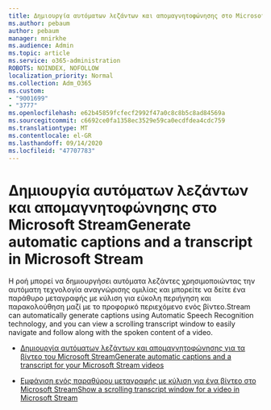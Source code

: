 ```yaml
---
title: Δημιουργία αυτόματων λεζάντων και απομαγνητοφώνησης στο Microsoft Stream
ms.author: pebaum
author: pebaum
manager: mnirkhe
ms.audience: Admin
ms.topic: article
ms.service: o365-administration
ROBOTS: NOINDEX, NOFOLLOW
localization_priority: Normal
ms.collection: Adm_O365
ms.custom:
- "9001699"
- "3777"
ms.openlocfilehash: e62b45859fcfecf2992f47a0c8c8b5c8ad84569a
ms.sourcegitcommit: c6692ce0fa1358ec3529e59ca0ecdfdea4cdc759
ms.translationtype: MT
ms.contentlocale: el-GR
ms.lasthandoff: 09/14/2020
ms.locfileid: "47707783"
---
```

# <a name="generate-automatic-captions-and-a-transcript-in-microsoft-stream"></a><span data-ttu-id="d7a11-102">Δημιουργία αυτόματων λεζάντων και απομαγνητοφώνησης στο Microsoft Stream</span><span class="sxs-lookup"><span data-stu-id="d7a11-102">Generate automatic captions and a transcript in Microsoft Stream</span></span>

<span data-ttu-id="d7a11-103">Η ροή μπορεί να δημιουργήσει αυτόματα λεζάντες χρησιμοποιώντας την αυτόματη τεχνολογία αναγνώρισης ομιλίας και μπορείτε να δείτε ένα παράθυρο μεταγραφής με κύλιση για εύκολη περιήγηση και παρακολούθηση μαζί με το προφορικό περιεχόμενο ενός βίντεο.</span><span class="sxs-lookup"><span data-stu-id="d7a11-103">Stream can automatically generate captions using Automatic Speech Recognition technology, and you can view a scrolling transcript window to easily navigate and follow along with the spoken content of a video.</span></span>

- [<span data-ttu-id="d7a11-104">Δημιουργία αυτόματων λεζάντων και απομαγνητοφώνησης για τα βίντεο του Microsoft Stream</span><span class="sxs-lookup"><span data-stu-id="d7a11-104">Generate automatic captions and a transcript for your Microsoft Stream videos</span></span>](https://docs.microsoft.com/stream/portal-autogenerate-captions)

- [<span data-ttu-id="d7a11-105">Εμφάνιση ενός παραθύρου μεταγραφής με κύλιση για ένα βίντεο στο Microsoft Stream</span><span class="sxs-lookup"><span data-stu-id="d7a11-105">Show a scrolling transcript window for a video in Microsoft Stream</span></span>](https://docs.microsoft.com/stream/portal-configure-transcript-mode)

